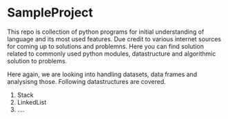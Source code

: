 # SampleProject
This repo is collection of python programs for initial understanding of language and its most used features. Due credit to various internet sources for coming up to solutions and problemns. Here you can find solution related to commonly used python modules, datastructure and algorithmic solution to problems.

Here again, we are looking into handling datasets, data frames and analysisng those. Following datastructures are covered.
1. Stack
2. LinkedList
3. ....
